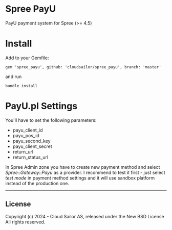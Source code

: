 Spree PayU
====================

PayU payment system for Spree (>= 4.5)

Install
=======

Add to your Gemfile:

    gem 'spree_payu', github: 'cloudsailor/spree_payu', branch: 'master'

and run

    bundle install

PayU.pl Settings
========

You'll have to set the following parameters:
  * payu_client_id
  * payu_pos_id
  * payu_second_key
  * payu_client_secret
  * return_url
  * return_status_url

In Spree Admin zone you have to create new payment method and select *Spree::Gateway::Payu* as a provider.
I recommend to test it first - just select *test mode* in payment method settings and it will use sandbox platform instead of the production one.

------------------------------------------------------------------------------
License
------------------------------------------------------------------------------

Copyright (c) 2024 - Cloud Sailor AS, released under the New BSD License All rights reserved.
